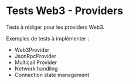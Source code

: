 # Tests Web3 - Providers

Tests à rédiger pour les providers Web3.

Exemples de tests à implémenter :

- Web3Provider
- JsonRpcProvider
- Multicall Provider
- Network handling
- Connection state management
